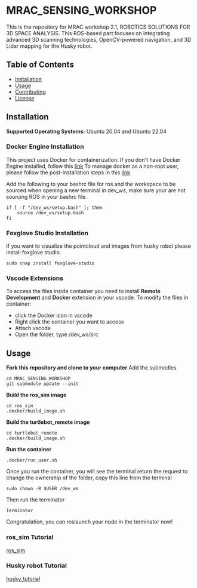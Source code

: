 # MRAC_SENSING_WORKSHOP
This is the repository for MRAC workshop 2.1, ROBOTICS SOLUTIONS FOR 3D SPACE ANALYSIS. This ROS-based part focuses on integrating advanced 3D scanning technologies, OpenCV-powered navigation, and 3D Lidar mapping for the Husky robot.

## Table of Contents
- [Installation](#installation)
- [Usage](#usage)
- [Contributing](#contributing)
- [License](#license)

## Installation
**Supported Operating Systems:** Ubuntu 20.04 and Ubuntu 22.04
### Docker Engine Installation
This project uses Docker for containerization. If you don't have Docker Engine installed, follow this [link](https://docs.docker.com/engine/install/ubuntu/)
To manage docker as a non-root user, please follow the post-installation steps in this [link](https://docs.docker.com/engine/install/linux-postinstall/#manage-docker-as-a-non-root-user)

Add the following to your bashrc file for ros and the workspace to be sourced when opening a new terminal in dev_ws, make sure your are not sourcing ROS in your bashrc file.
```
if [ -f "/dev_ws/setup.bash" ]; then
    source /dev_ws/setup.bash
fi
```
### Foxglove Studio Installation
If you want to visualize the pointcloud and images from husky robot please install foxglove studio.
```
sudo snap install foxglove-studio
```

### Vscode Extensions
To access the files inside container you need to install **Remote Development** and **Docker** extension in your vscode.
To modify the files in container:
  - click the Docker icon in vscode
  - Right click the container you want to access
  - Attach vscode
  - Open the folder, type /dev_ws/src

## Usage
**Fork this repository and clone to your computer**
Add the submodles
```
cd MRAC_SENSING_WORKSHOP
git submodule update --init
```
**Build the ros_sim image**
```
cd ros_sim
.docker/build_image.sh
```
**Build the turtlebot_remote image**
```
cd turtlebot_remote
.docker/build_image.sh
```
**Run the container**
```
.docker/run_user.sh
```
Once you run the container, you will see the terminal return the request to change the ownership of the folder, copy this line from the terminal
```
sudo chown -R $USER /dev_ws
```
Then run the terminator
```
Terminator
```
Congratulation, you can roslaunch your node in the terminator now!

### ros_sim Tutorial
[ros_sim](ros_sim/README.md)
### Husky robot Tutorial
[husky_tutorial](husky/README.md)
